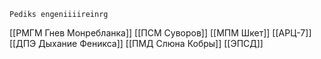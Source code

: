 

`Pediks engeniiiireinrg`

[[РМГМ Гнев Монребланка]]
[[ПСМ Суворов]]
[[МПМ Шкет]]
[[АРЦ-7]]
[[ДПЭ Дыхание Феникса]]
[[ПМД Слюна Кобры]]
[[ЭПСД]]

